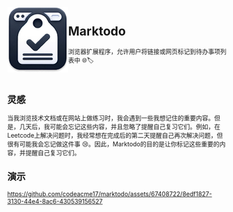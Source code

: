 <br />

<img align="left" width="140" src="/docs/logo.png"/>

<h1 >Marktodo</h1>

浏览器扩展程序，允许用户将链接或网页标记到待办事项列表中 🌐🏷️

<br />

## 灵感

当我浏览技术文档或在网站上做练习时，我会遇到一些我想记住的重要内容。但是，几天后，我可能会忘记这些内容，并且忽略了提醒自己复习它们。例如，在Leetcode上解决问题时，我经常想在完成后的第二天提醒自己再次解决问题，但很有可能我会忘记做这件事 😢。因此，Marktodo的目的是让你标记这些重要的内容，并提醒自己复习它们。

## 演示

https://github.com/codeacme17/marktodo/assets/67408722/8edf1827-3130-44e4-8ac6-430539156527
